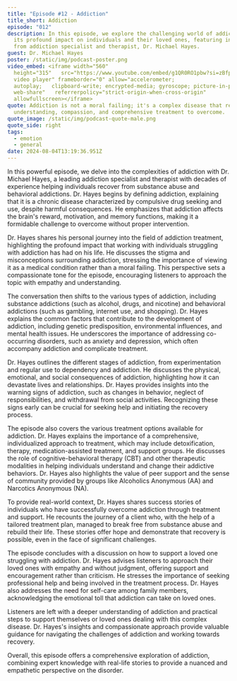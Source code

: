 ```yaml
---
title: "Episode #12 - Addiction"
title_short: Addiction
episode: "012"
description: In this episode, we explore the challenging world of addiction and
  its profound impact on individuals and their loved ones, featuring insights
  from addiction specialist and therapist, Dr. Michael Hayes.
guest: Dr. Michael Hayes
poster: /static/img/podcast-poster.png
video_embed: <iframe width="560"
  height="315"   src="https://www.youtube.com/embed/g1QR0RO1pbw?si=zBfpb0Un_vQ2vphz"   title="YouTube
  video player" frameborder="0" allow="accelerometer;
  autoplay;   clipboard-write; encrypted-media; gyroscope; picture-in-picture;
  web-share"   referrerpolicy="strict-origin-when-cross-origin"
  allowfullscreen></iframe>
quote: Addiction is not a moral failing; it's a complex disease that requires
  understanding, compassion, and comprehensive treatment to overcome.
quote_image: /static/img/podcast-quote-male.png
quote_side: right
tags:
  - emotion
  - general
date: 2024-08-04T13:19:36.951Z
---
```

In this powerful episode, we delve into the complexities of addiction with Dr. Michael Hayes, a leading addiction specialist and therapist with decades of experience helping individuals recover from substance abuse and behavioral addictions. Dr. Hayes begins by defining addiction, explaining that it is a chronic disease characterized by compulsive drug seeking and use, despite harmful consequences. He emphasizes that addiction affects the brain's reward, motivation, and memory functions, making it a formidable challenge to overcome without proper intervention.

Dr. Hayes shares his personal journey into the field of addiction treatment, highlighting the profound impact that working with individuals struggling with addiction has had on his life. He discusses the stigma and misconceptions surrounding addiction, stressing the importance of viewing it as a medical condition rather than a moral failing. This perspective sets a compassionate tone for the episode, encouraging listeners to approach the topic with empathy and understanding.

The conversation then shifts to the various types of addiction, including substance addictions (such as alcohol, drugs, and nicotine) and behavioral addictions (such as gambling, internet use, and shopping). Dr. Hayes explains the common factors that contribute to the development of addiction, including genetic predisposition, environmental influences, and mental health issues. He underscores the importance of addressing co-occurring disorders, such as anxiety and depression, which often accompany addiction and complicate treatment.

Dr. Hayes outlines the different stages of addiction, from experimentation and regular use to dependency and addiction. He discusses the physical, emotional, and social consequences of addiction, highlighting how it can devastate lives and relationships. Dr. Hayes provides insights into the warning signs of addiction, such as changes in behavior, neglect of responsibilities, and withdrawal from social activities. Recognizing these signs early can be crucial for seeking help and initiating the recovery process.

The episode also covers the various treatment options available for addiction. Dr. Hayes explains the importance of a comprehensive, individualized approach to treatment, which may include detoxification, therapy, medication-assisted treatment, and support groups. He discusses the role of cognitive-behavioral therapy (CBT) and other therapeutic modalities in helping individuals understand and change their addictive behaviors. Dr. Hayes also highlights the value of peer support and the sense of community provided by groups like Alcoholics Anonymous (AA) and Narcotics Anonymous (NA).

To provide real-world context, Dr. Hayes shares success stories of individuals who have successfully overcome addiction through treatment and support. He recounts the journey of a client who, with the help of a tailored treatment plan, managed to break free from substance abuse and rebuild their life. These stories offer hope and demonstrate that recovery is possible, even in the face of significant challenges.

The episode concludes with a discussion on how to support a loved one struggling with addiction. Dr. Hayes advises listeners to approach their loved ones with empathy and without judgment, offering support and encouragement rather than criticism. He stresses the importance of seeking professional help and being involved in the treatment process. Dr. Hayes also addresses the need for self-care among family members, acknowledging the emotional toll that addiction can take on loved ones.

Listeners are left with a deeper understanding of addiction and practical steps to support themselves or loved ones dealing with this complex disease. Dr. Hayes's insights and compassionate approach provide valuable guidance for navigating the challenges of addiction and working towards recovery.

Overall, this episode offers a comprehensive exploration of addiction, combining expert knowledge with real-life stories to provide a nuanced and empathetic perspective on the disorder.